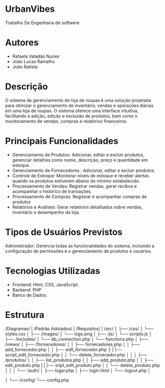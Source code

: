 # UrbanVibes
Trabalho De Engenharia de softwere

# Autores
* Rafaela Valadão Nunes
* João Lucas Ramalho
* João Batista

# Descrição
O sistema de gerenciamento de loja de roupas é uma solução  projetada para otimizar o gerenciamento de inventário, vendas e operações diárias em uma loja de roupas. O sistema oferece uma interface intuitiva, facilitando a adição, edição e exclusão de produtos, bem como o monitoramento de vendas, compras e relatórios financeiros.

# Principais Funcionalidades
* Gerenciamento de Produtos: Adicionar, editar e excluir produtos, gerenciar detalhes como nome, descrição, preço e quantidade em estoque.
* Gerenciamento de Fornecedores : Adicionar, editar e excluir produtos.
* Controle de Estoque: Monitorar níveis de estoque e receber alertas quando os produtos estiverem abaixo do mínimo estabelecido.
* Processamento de Vendas: Registrar vendas, gerar recibos e acompanhar o histórico de transações.
* Processamento de Compras: Registrar e acompanhar compras de produtos
* Relatórios e Análises: Gerar relatórios detalhados sobre vendas, inventário e desempenho da loja.

# Tipos de Usuários Previstos
Administrador: Gerencia todas as funcionalidades do sistema, incluindo a configuração de permissões e o gerenciamento de produtos e usuários.

     
# Tecnologias Utilizadas 
* Frontend: Html, CSS, JavaScript 
* Backend: PHP
* Banco de Dados:

# Estrutura

/Diagramas/
|
/Padrão Adotados/
|
/Requisitos/
|
/src/
│
├── /css/
│   └── styles.css
│
├── /images/
│   └── logo.png
│
├── /js/
│   └── scripts.js
│
├── /includes/
│   └── db_connection.php
│   └── functions.php
│
├── /views/
│   ├── /fornecedores/
│   │   ├── fornecedores.php
│   │   ├── add_fornecedor.php
│   │   ├── edit_fornecedor.php
├   |   |── script_edit_fornecedor.php
│   │   └── delete_fornecedor.php
│   │
│   ├── /produtos/
│   │   ├── list_produtos.php
│   │   ├── add_produto.php
│   │   ├── edit_produto.php
|   |   |── sript_edit_produto.php
│   │   └── delete_produto.php
│   │
│   └── /auth/
│       ├── logar.php
│       ├── login.html
│       └── logout.php
│

│
└── /config/
    └── config.php
